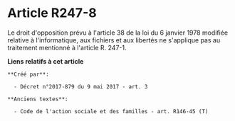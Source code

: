# Article R247-8

Le droit d'opposition prévu à l'article 38 de la loi du 6 janvier 1978 modifiée relative à l'informatique, aux fichiers et
aux libertés ne s'applique pas au traitement mentionné à l'article R. 247-1.

**Liens relatifs à cet article**

	**Créé par**:

	  - Décret n°2017-879 du 9 mai 2017 - art. 3

	**Anciens textes**:

	  - Code de l'action sociale et des familles - art. R146-45 (T)
